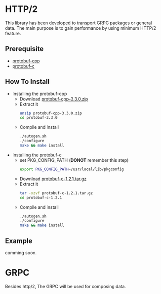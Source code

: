 # HTTP/2
This library has been developed to transport GRPC packages or general data.
The main purpose is to gain performance by using minimum HTTP/2 feature. 

## Prerequisite
 * [protobuf-cpp](https://github.com/google/protobuf/releases/tag/v3.3.0)
 * [protobuf-c](https://github.com/protobuf-c/protobuf-c/releases/tag/v1.2.1)
 
## How To Install
 * Installing the protobuf-cpp
   - Download [protobuf-cpp-3.3.0.zip](https://github.com/google/protobuf/releases/download/v3.3.0/protobuf-cpp-3.3.0.zip)
   - Extract it 
     ```bash
     unzip protobuf-cpp-3.3.0.zip
     cd protobuf-3.3.0
     ```
   - Compile and Install
     ```bash
     ./autogen.sh
     ./configure
     make && make install
     ```
 * Installing the protobuf-c
   - set PKG_CONFIG_PATH (__DONOT__ remember this step)
      ```bash
      export PKG_CONFIG_PATH=/usr/local/lib/pkgconfig
      ```
   - Download [protobuf-c-1.2.1.tar.gz](https://github.com/protobuf-c/protobuf-c/releases/download/v1.2.1/protobuf-c-1.2.1.tar.gz)
   - Extract it
     ```bash
     tar -xzvf protobuf-c-1.2.1.tar.gz
     cd protobuf-c-1.2.1
     ```
   - Compile and install
     ```bash
     ./autogen.sh
     ./configure
     make && make install
     ```
   
## Example
 comming soon.
 
# GRPC
Besides http/2, The GRPC will be used for composing data. 
